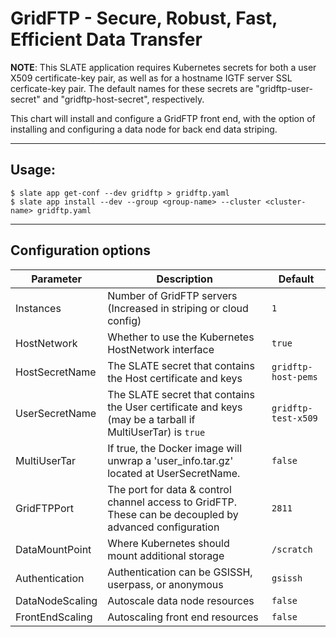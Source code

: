 # GridFTP - Secure, Robust, Fast, Efficient Data Transfer 

**NOTE**: This SLATE application requires Kubernetes secrets for both a user X509 certificate-key pair, as well as for a hostname IGTF server SSL cerficate-key pair. The default names for these secrets are "gridftp-user-secret" and "gridftp-host-secret", respectively.

This chart will install and configure a GridFTP front end, with the option of installing and configuring a data node for back end data striping.

---
## Usage:

```console
$ slate app get-conf --dev gridftp > gridftp.yaml
$ slate app install --dev --group <group-name> --cluster <cluster-name> gridftp.yaml
```
---

## Configuration options
| Parameter | Description | Default |
| --------  | ----------  | ------- |
| Instances | Number of GridFTP servers (Increased in striping or cloud config) | `1` |
| HostNetwork | Whether to use the Kubernetes HostNetwork interface | `true` |
| HostSecretName | The SLATE secret that contains the Host certificate and keys | `gridftp-host-pems` |
| UserSecretName | The SLATE secret that contains the User certificate and keys (may be a tarball if MultiUserTar) is `true` | `gridftp-test-x509` |
| MultiUserTar | If true, the Docker image will unwrap a 'user_info.tar.gz' located at UserSecretName. | `false` |
| GridFTPPort | The port for data & control channel access to GridFTP. These can be decoupled by advanced configuration | `2811` |
| DataMountPoint | Where Kubernetes should mount additional storage | `/scratch` | 
| Authentication | Authentication can be GSISSH, userpass, or anonymous | `gsissh` |
| DataNodeScaling | Autoscale data node resources | `false` |
| FrontEndScaling | Autoscaling front end resources | `false` |
